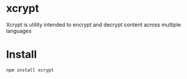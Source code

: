 # xcrypt

Xcrypt is utility intended to encrypt and decrypt content across multiple languages

# Install

```bash
npm install xcrypt
```